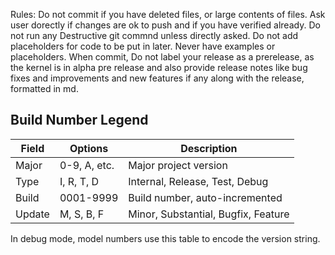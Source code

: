 Rules:
Do not commit if you have deleted files, or large contents of files. Ask user dorectly if changes are ok to push and if you have verified already.
Do not run any Destructive git commnd unless directly asked.
Do not add placeholders for code to be put in later. Never have examples or placeholders.
When commit, Do not label your release as a prerelease, as the kernel is in alpha pre release and also provide release notes like bug fixes and improvements and new features if any along with the release, formatted in md.

## Build Number Legend

| Field  | Options            | Description                                   |
|------- |-------------------|----------------------------------------------|
| Major  | 0-9, A, etc.      | Major project version                         |
| Type   | I, R, T, D        | Internal, Release, Test, Debug                |
| Build  | 0001-9999         | Build number, auto-incremented                |
| Update | M, S, B, F        | Minor, Substantial, Bugfix, Feature           |

In debug mode, model numbers use this table to encode the version string.
